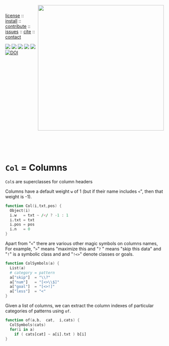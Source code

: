 <a name=top><img align=right width=400 src="https://github.com/timm/gold/blob/master/etc/img/coins.png">
<h1 align=left><a href="/README.md#top"></a></h1> 
<p align=left> <a
href="https://github.com/timm/gold/blob/master/LICENSE.md#top">license</a> :: <a
href="https://github.com/timm/gold/blob/master/INSTALL.md#top">install</a> :: <a
href="https://github.com/timm/gold/blob/master/CODE_OF_CONDUCT.md#top">contribute</a> :: <a
href="https://github.com/timm/gold/issues">issues</a> :: <a
href="https://github.com/timm/gold/blob/master/CITATION.md#top">cite</a> :: <a
href="https://github.com/timm/gold/blob/master/CONTACT.md#top">contact</a> </p><p align=left> 
<img src="https://img.shields.io/badge/license-mit-red">   
<img src="https://img.shields.io/badge/language-gawk-orange">    
<img src="https://img.shields.io/badge/purpose-ai,se-blueviolet">
<img src="https://img.shields.io/badge/platform-mac,*nux-informational">
<a href="https://travis-ci.org/github/timm/gold"><img 
src="https://travis-ci.org/timm/gold.svg?branch=master"></a>
<a href="https://doi.org/10.5281/zenodo.3841466"><img 
   src="https://zenodo.org/badge/DOI/10.5281/zenodo.3841466.svg" alt="DOI"></a>
</p><br clear=all>


</p><br clear=all>

</p><br clear=all>

# `Col` = Columns

`Col`s are superclasses for column headers

Columns have a default weight `w` 
of 1 (but  if their name includes 
`<`", then that weight is -1).

```awk
function Col(i,txt,pos) {
  Object(i)
  i.w   = txt ~ /</ ? -1 : 1
  i.txt = txt
  i.pos = pos
  i.n   = 0
}
```

Apart from "`<`" there are various other magic symbols
on columns names, For example, "`>`" means "maximize this
and "`?` " means "skip this data"
and "`!`" is a symbolic class and
and "`!<>`" denote classes or goals.

```awk
function ColSymbols(a) { 
  List(a)
  # category = pattern
  a["skip"]  = "\\?"
  a["num"]   = "[<>\\$]"
  a["goal"]  = "[<>!]"
  a["less"]  = "<"
}
```

Given a list of columns, we can extract the column indexes
of particular categories of patterns  using `of`.

```awk
function of(a,b,  cat,  i,cats) {
  ColSymbols(cats)
  for(i in a)
    if ( cats[cat] ~ a[i].txt ) b[i]
}
```
